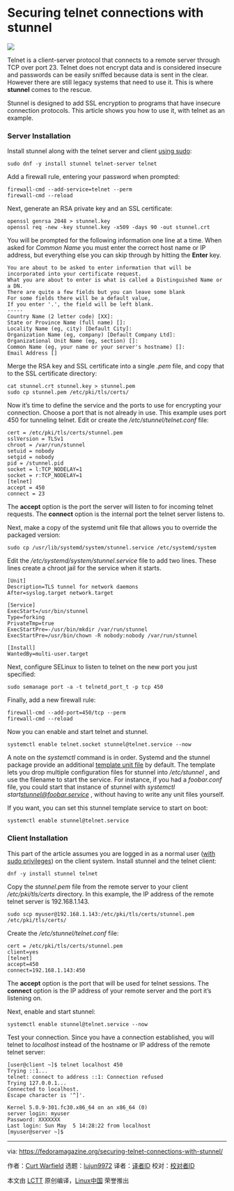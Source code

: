 [#]: collector: (lujun9972)
[#]: translator: ( )
[#]: reviewer: ( )
[#]: publisher: ( )
[#]: url: ( )
[#]: subject: (Securing telnet connections with stunnel)
[#]: via: (https://fedoramagazine.org/securing-telnet-connections-with-stunnel/)
[#]: author: (Curt Warfield https://fedoramagazine.org/author/rcurtiswarfield/)

Securing telnet connections with stunnel
======

![][1]

Telnet is a client-server protocol that connects to a remote server through TCP over port 23. Telnet does not encrypt data and is considered insecure and passwords can be easily sniffed because data is sent in the clear. However there are still legacy systems that need to use it. This is where **stunnel** comes to the rescue.

Stunnel is designed to add SSL encryption to programs that have insecure connection protocols. This article shows you how to use it, with telnet as an example.

### Server Installation

Install stunnel along with the telnet server and client [using sudo][2]:

```
sudo dnf -y install stunnel telnet-server telnet
```

Add a firewall rule, entering your password when prompted:

```
firewall-cmd --add-service=telnet --perm
firewall-cmd --reload
```

Next, generate an RSA private key and an SSL certificate:

```
openssl genrsa 2048 > stunnel.key
openssl req -new -key stunnel.key -x509 -days 90 -out stunnel.crt
```

You will be prompted for the following information one line at a time. When asked for _Common Name_ you must enter the correct host name or IP address, but everything else you can skip through by hitting the **Enter** key.

```
You are about to be asked to enter information that will be
incorporated into your certificate request.
What you are about to enter is what is called a Distinguished Name or a DN.
There are quite a few fields but you can leave some blank
For some fields there will be a default value,
If you enter '.', the field will be left blank.
-----
Country Name (2 letter code) [XX]:
State or Province Name (full name) []:
Locality Name (eg, city) [Default City]:
Organization Name (eg, company) [Default Company Ltd]:
Organizational Unit Name (eg, section) []:
Common Name (eg, your name or your server's hostname) []:
Email Address []
```

Merge the RSA key and SSL certificate into a single _.pem_ file, and copy that to the SSL certificate directory:

```
cat stunnel.crt stunnel.key > stunnel.pem
sudo cp stunnel.pem /etc/pki/tls/certs/
```

Now it’s time to define the service and the ports to use for encrypting your connection. Choose a port that is not already in use. This example uses port 450 for tunneling telnet. Edit or create the _/etc/stunnel/telnet.conf_ file:

```
cert = /etc/pki/tls/certs/stunnel.pem
sslVersion = TLSv1
chroot = /var/run/stunnel
setuid = nobody
setgid = nobody
pid = /stunnel.pid
socket = l:TCP_NODELAY=1
socket = r:TCP_NODELAY=1
[telnet]
accept = 450
connect = 23
```

The **accept** option is the port the server will listen to for incoming telnet requests. The **connect** option is the internal port the telnet server listens to.

Next, make a copy of the systemd unit file that allows you to override the packaged version:

```
sudo cp /usr/lib/systemd/system/stunnel.service /etc/systemd/system
```

Edit the _/etc/systemd/system/stunnel.service_ file to add two lines. These lines create a chroot jail for the service when it starts.

```
[Unit]
Description=TLS tunnel for network daemons
After=syslog.target network.target

[Service]
ExecStart=/usr/bin/stunnel
Type=forking
PrivateTmp=true
ExecStartPre=-/usr/bin/mkdir /var/run/stunnel
ExecStartPre=/usr/bin/chown -R nobody:nobody /var/run/stunnel

[Install]
WantedBy=multi-user.target
```

Next, configure SELinux to listen to telnet on the new port you just specified:

```
sudo semanage port -a -t telnetd_port_t -p tcp 450
```

Finally, add a new firewall rule:

```
firewall-cmd --add-port=450/tcp --perm
firewall-cmd --reload
```

Now you can enable and start telnet and stunnel.

```
systemctl enable telnet.socket stunnel@telnet.service --now
```

A note on the _systemctl_ command is in order. Systemd and the stunnel package provide an additional [template unit file][3] by default. The template lets you drop multiple configuration files for stunnel into _/etc/stunnel_ , and use the filename to start the service. For instance, if you had a _foobar.conf_ file, you could start that instance of stunnel with _systemctl start[stunnel@foobar.service][4]_ , without having to write any unit files yourself.

If you want, you can set this stunnel template service to start on boot:

```
systemctl enable stunnel@telnet.service
```

### Client Installation

This part of the article assumes you are logged in as a normal user ([with sudo privileges][2]) on the client system. Install stunnel and the telnet client:

```
dnf -y install stunnel telnet
```

Copy the _stunnel.pem_ file from the remote server to your client _/etc/pki/tls/certs_ directory. In this example, the IP address of the remote telnet server is 192.168.1.143.

```
sudo scp myuser@192.168.1.143:/etc/pki/tls/certs/stunnel.pem
/etc/pki/tls/certs/
```

Create the _/etc/stunnel/telnet.conf_ file:

```
cert = /etc/pki/tls/certs/stunnel.pem
client=yes
[telnet]
accept=450
connect=192.168.1.143:450
```

The **accept** option is the port that will be used for telnet sessions. The **connect** option is the IP address of your remote server and the port it’s listening on.

Next, enable and start stunnel:

```
systemctl enable stunnel@telnet.service --now
```

Test your connection. Since you have a connection established, you will telnet to _localhost_ instead of the hostname or IP address of the remote telnet server:

```
[user@client ~]$ telnet localhost 450
Trying ::1...
telnet: connect to address ::1: Connection refused
Trying 127.0.0.1...
Connected to localhost.
Escape character is '^]'.

Kernel 5.0.9-301.fc30.x86_64 on an x86_64 (0)
server login: myuser
Password: XXXXXXX
Last login: Sun May  5 14:28:22 from localhost
[myuser@server ~]$
```

--------------------------------------------------------------------------------

via: https://fedoramagazine.org/securing-telnet-connections-with-stunnel/

作者：[Curt Warfield][a]
选题：[lujun9972][b]
译者：[译者ID](https://github.com/译者ID)
校对：[校对者ID](https://github.com/校对者ID)

本文由 [LCTT](https://github.com/LCTT/TranslateProject) 原创编译，[Linux中国](https://linux.cn/) 荣誉推出

[a]: https://fedoramagazine.org/author/rcurtiswarfield/
[b]: https://github.com/lujun9972
[1]: https://fedoramagazine.org/wp-content/uploads/2019/05/stunnel-816x345.jpg
[2]: https://fedoramagazine.org/howto-use-sudo/
[3]: https://fedoramagazine.org/systemd-template-unit-files/
[4]: mailto:stunnel@foobar.service
